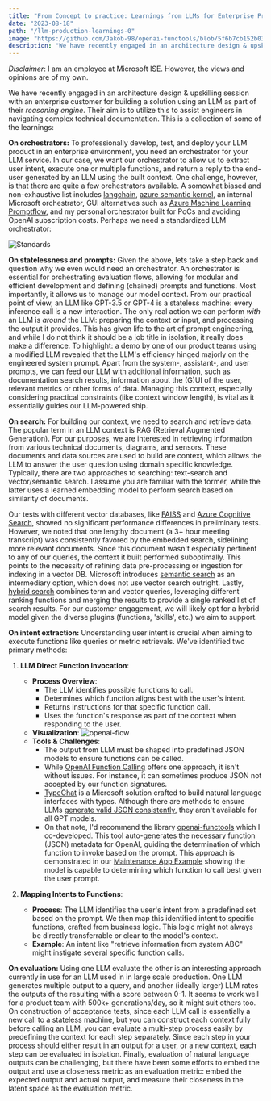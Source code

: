 ```yaml
---
title: "From Concept to practice: Learnings from LLMs for Enterprise Production – Part 0"
date: "2023-08-18"
path: "/llm-production-learnings-0"
image: "https://github.com/Jakob-98/openai-functools/blob/5f6b7cb152b03029c787c01f809d4522ae9c6f68/assets/openai-functions.png?raw=true"
description: "We have recently engaged in an architecture design & upskilling session with an enterprise customer for building a solution using an LLM as part of their *reasoning engine*. Their aim is to utilize this to assist engineers in navigating complex technical documentation. This is a collection of some of the learnings"
---
```


*Disclaimer*: I am an employee at Microsoft ISE. However, the views and opinions are of my own.

We have recently engaged in an architecture design & upskilling session with an enterprise customer for building a solution using an LLM as part of their *reasoning engine*. Their aim is to utilize this to assist engineers in navigating complex technical documentation. This is a collection of some of the learnings:

**On orchestrators:** To professionally develop, test, and deploy your LLM product in an enterprise environment, you need an orchestrator for your LLM service. In our case, we want our orchestrator to allow us to extract user intent, execute one or multiple functions, and return a reply to the end-user generated by an LLM using the built context. One challenge, however, is that there are quite a few orchestrators available. A somewhat biased and non-exhaustive list includes [langchain](https://python.langchain.com/docs/get_started/introduction.html), [azure semantic kernel](https://learn.microsoft.com/en-us/semantic-kernel/overview/), an internal Microsoft orchestrator, GUI alternatives such as [Azure Machine Learning Promptflow](https://learn.microsoft.com/en-us/azure/machine-learning/prompt-flow/overview-what-is-prompt-flow?view=azureml-api-2), and my personal orchestrator built for PoCs and avoiding OpenAI subscription costs. Perhaps we need a standardized LLM orchestrator:

![Standards](https://imgs.xkcd.com/comics/standards.png)

**On statelessness and prompts:** Given the above, lets take a step back and question why we even would need an orchestrator. An orchestrator is essential for orchestrating evaluation flows, allowing for modular and efficient development and defining (chained) prompts and functions. Most importantly, it allows us to manage our model context. From our practical point of view, an LLM like GPT-3.5 or GPT-4 is a stateless machine: every inference call is a new interaction. The only real action we can perform *with* an LLM is *around* the LLM: preparing the context or input, and processing the output it provides. This has given life to the art of prompt engineering, and while I do not think it should be a job title in isolation, it really does make a difference. To highlight:  a demo by one of our product teams using a modified LLM revealed that the LLM's efficiency hinged majorly on the engineered system prompt. Apart from the system-, assistant-, and user prompts, we can feed our LLM with additional information, such as documentation search results, information about the (G)UI of the user, relevant metrics or other forms of data. Managing this context, especially considering practical constraints (like context window length), is vital as it essentially guides our LLM-powered ship.

**On search:** For building our context, we need to search and retrieve data. The popular term in an LLM context is RAG (Retrieval Augmented Generation). For our purposes, we are interested in retrieving information from various technical documents, diagrams, and sensors. These documents and data sources are used to build are context, which allows the LLM to answer the user question using domain specific knowledge. Typically, there are two approaches to searching: text-search and vector/semantic search. I assume you are familiar with the former, while the latter uses a learned embedding model to perform search based on similarity of documents. 

Our tests with different vector databases, like [FAISS](https://github.com/facebookresearch/faiss) and [Azure Cognitive Search](https://learn.microsoft.com/en-us/azure/search/vector-search-overview), showed no significant performance differences in preliminary tests. However, we noted that one lengthy document (a 3+ hour meeting transcript) was consistently favored by the embedded search, sidelining more relevant documents. Since this document wasn't especially pertinent to any of our queries, the context it built performed suboptimally. This points to the necessity of refining data pre-processing or ingestion for indexing in a vector DB. Microsoft introduces [semantic search](https://learn.microsoft.com/en-us/azure/search/semantic-search-overview) as an intermediary option, which does not use vector search outright. Lastly, [hybrid search](https://learn.microsoft.com/en-us/azure/search/vector-search-ranking#hybrid-search) combines term and vector queries, leveraging different ranking functions and merging the results to provide a single ranked list of search results. For our customer engagement, we will likely opt for a hybrid model given the diverse plugins (functions, 'skills', etc.) we aim to support.

**On intent extraction:** Understanding user intent is crucial when aiming to execute functions like queries or metric retrievals. We've identified two primary methods:

1. **LLM Direct Function Invocation**:
    
    - **Process Overview**:
        - The LLM identifies possible functions to call.
        - Determines which function aligns best with the user's intent.
        - Returns instructions for that specific function call.
        - Uses the function's response as part of the context when responding to the user.
    - **Visualization**: ![openai-flow](https://github.com/Jakob-98/openai-functools/blob/5f6b7cb152b03029c787c01f809d4522ae9c6f68/assets/openai-functions.png?raw=true)
    - **Tools & Challenges**:
        - The output from LLM must be shaped into predefined JSON models to ensure functions can be called.
        - While [OpenAI Function Calling](https://platform.openai.com/docs/guides/gpt/function-calling) offers one approach, it isn't without issues. For instance, it can sometimes produce JSON not accepted by our function signatures.
        - [TypeChat](https://github.com/microsoft/TypeChat) is a Microsoft solution crafted to build natural language interfaces with types. Although there are methods to ensure LLMs [generate valid JSON consistently](https://news.ycombinator.com/item?id=37125118), they aren't available for all GPT models.
        - On that note, I'd recommend the library [openai-functools](https://github.com/Jakob-98/openai-functools/tree/main) which I co-developed. This tool auto-generates the necessary function (JSON) metadata for OpenAI, guiding the determination of which function to invoke based on the prompt. This approach is demonstrated in our [Maintenance App Example](https://github.com/Jakob-98/openai-functools/blob/main/examples/maintenance_app_usecase/maintenance_usecase.ipynb) showing the model is capable to determining which function to call best given the user prompt.
2. **Mapping Intents to Functions**:
    
    - **Process**: The LLM identifies the user's intent from a predefined set based on the prompt. We then map this identified intent to specific functions, crafted from business logic. This logic might not always be directly transferrable or clear to the model's context.
    - **Example**: An intent like "retrieve information from system ABC" might instigate several specific function calls.

**On evaluation:** Using one LLM evaluate the other is an interesting approach currently in use for an LLM used in in large scale production. One LLM generates multiple output to a query, and another (ideally larger) LLM rates the outputs of the resulting with a score between 0-1. It seems to work well for a product team with 500k+ generations/day, so it might suit others too. On construction of acceptance tests, since each LLM call is essentially a new call to a stateless machine, but you can construct each context fully before calling an LLM, you can evaluate a multi-step process easily by predefining the context for each step separately. Since each step in your process should either result in an output for a user, or a new context, each step can be evaluated in isolation. Finally, evaluation of natural language outputs can be challenging, but there have been some efforts to embed the output and use a closeness metric as an evaluation metric: embed the expected output and actual output, and measure their closeness in the latent space as the evaluation metric.
